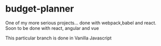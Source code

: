 # budget-planner
One of my more serious projects... done with webpack,babel and react. Soon to be done with react, angular and vue

This particular branch is done in Vanilla Javascript
